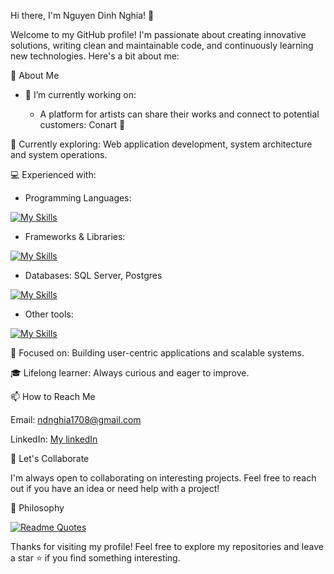 Hi there, I'm Nguyen Dinh Nghia! 👋

Welcome to my GitHub profile! I'm passionate about creating innovative solutions, writing clean and maintainable code, and continuously learning new technologies. Here's a bit about me:

🚀 About Me
- 🔭 I’m currently working on:

  - A platform for artists can share their works and connect to potential customers: Conart 🎨

🌱 Currently exploring: Web application development, system architecture and system operations.

💻 Experienced with:
- Programming Languages:

[![My Skills](https://skillicons.dev/icons?i=cs,go,kotlin,java,c,cpp,py,js)](https://skillicons.dev)
- Frameworks & Libraries:

[![My Skills](https://skillicons.dev/icons?i=dotnet,spring,hibernate,nextjs,jquery,fastapi)](https://skillicons.dev)
- Databases: SQL Server, Postgres

[![My Skills](https://skillicons.dev/icons?i=postgres)](https://skillicons.dev)
- Other tools:

[![My Skills](https://skillicons.dev/icons?i=git,github,gitlab,docker,firebase,androidstudio)](https://skillicons.dev)

🎯 Focused on: Building user-centric applications and scalable systems.

🎓 Lifelong learner: Always curious and eager to improve.

📫 How to Reach Me

Email: ndnghia1708@gmail.com

LinkedIn: [My linkedIn](https://www.linkedin.com/in/ngh%C4%A9a-nguy%E1%BB%85n-993715224/)

🤝 Let's Collaborate

I'm always open to collaborating on interesting projects. Feel free to reach out if you have an idea or need help with a project!

📝 Philosophy

[![Readme Quotes](https://quotes-github-readme.vercel.app/api?type=horizontal&theme=dark&quote=When+you+are+free,+look+busy.&author=Me)](https://github.com/piyushsuthar/github-readme-quotes)

Thanks for visiting my profile! Feel free to explore my repositories and leave a star ⭐ if you find something interesting.

